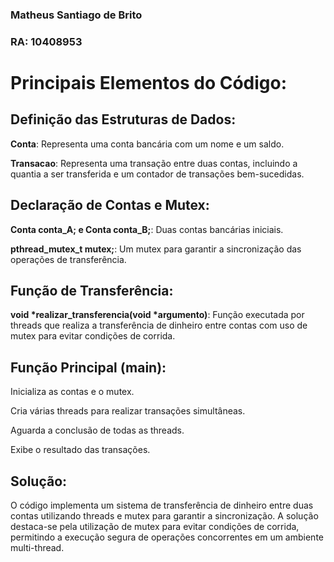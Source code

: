 ### Matheus Santiago de Brito

### RA: 10408953

# Principais Elementos do Código:
## Definição das Estruturas de Dados:
**Conta**: Representa uma conta bancária com um nome e um saldo.

**Transacao**: Representa uma transação entre duas contas, incluindo a quantia a ser transferida e um contador de transações bem-sucedidas.


## Declaração de Contas e Mutex:
**Conta conta_A; e Conta conta_B;**: Duas contas bancárias iniciais.

**pthread_mutex_t mutex;**: Um mutex para garantir a sincronização das operações de transferência.


## Função de Transferência:
**void *realizar_transferencia(void *argumento)**: Função executada por threads que realiza a transferência de dinheiro entre contas com uso de mutex para evitar condições de corrida.


## Função Principal (main):
Inicializa as contas e o mutex.

Cria várias threads para realizar transações simultâneas.

Aguarda a conclusão de todas as threads.

Exibe o resultado das transações.


## Solução:

O código implementa um sistema de transferência de dinheiro entre duas contas utilizando threads e mutex para garantir a sincronização. A solução destaca-se pela utilização de mutex para evitar condições de corrida, permitindo a execução segura de operações concorrentes em um ambiente multi-thread.
